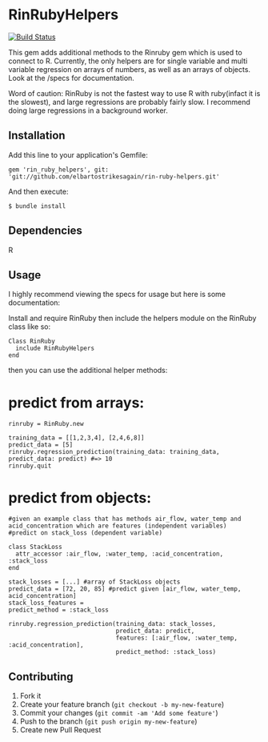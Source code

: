 # RinRubyHelpers
[![Build Status](https://travis-ci.org/elbartostrikesagain/rin-ruby-helpers.svg?branch=master)](https://travis-ci.org/elbartostrikesagain/rin-ruby-helpers)

This gem adds additional methods to the Rinruby gem which is used to connect to R. Currently, the only helpers are for single variable and multi variable regression on arrays of numbers, as well as an arrays of objects. Look at the /specs for documentation.

Word of caution: RinRuby is not the fastest way to use R with ruby(infact it is the slowest), and large regressions are probably fairly slow. I recommend doing large regressions in a background worker.

## Installation

Add this line to your application's Gemfile:

    gem 'rin_ruby_helpers', git: 'git://github.com/elbartostrikesagain/rin-ruby-helpers.git'

And then execute:

    $ bundle install

## Dependencies
R

## Usage

I highly recommend viewing the specs for usage but here is some documentation:


Install and require RinRuby then include the helpers module on the RinRuby class like so:

```
Class RinRuby
  include RinRubyHelpers
end
```

then you can use the additional helper methods:

# predict from arrays:
```
rinruby = RinRuby.new

training_data = [[1,2,3,4], [2,4,6,8]]
predict_data = [5]
rinruby.regression_prediction(training_data: training_data, predict_data: predict) #=> 10
rinruby.quit
```

# predict from objects:
```
#given an example class that has methods air_flow, water_temp and acid_concentration which are features (independent variables)
#predict on stack_loss (dependent variable)

class StackLoss
  attr_accessor :air_flow, :water_temp, :acid_concentration, :stack_loss
end

stack_losses = [...] #array of StackLoss objects
predict_data = [72, 20, 85] #predict given [air_flow, water_temp, acid_concentration]
stack_loss_features =
predict_method = :stack_loss

rinruby.regression_prediction(training_data: stack_losses,
                              predict_data: predict,
                              features: [:air_flow, :water_temp, :acid_concentration],
                              predict_method: :stack_loss)
```

## Contributing

1. Fork it
2. Create your feature branch (`git checkout -b my-new-feature`)
3. Commit your changes (`git commit -am 'Add some feature'`)
4. Push to the branch (`git push origin my-new-feature`)
5. Create new Pull Request

